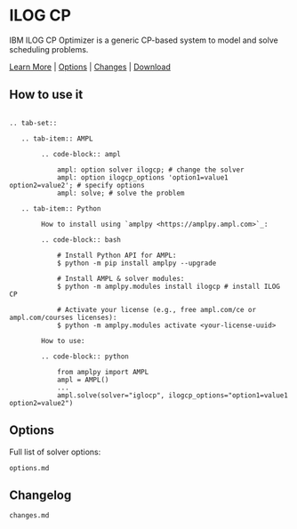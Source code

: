 # ILOG CP

IBM ILOG CP Optimizer is a generic CP-based system to model and solve scheduling problems.

[Learn More](https://ampl.com/products/solvers/solvers-we-sell/cplex/)
| [Options](options.md)
| [Changes](changes.md)
| [Download](https://portal.ampl.com)

## How to use it

```{eval-rst}

.. tab-set::

   .. tab-item:: AMPL

        .. code-block:: ampl

            ampl: option solver ilogcp; # change the solver
            ampl: option ilogcp_options 'option1=value1 option2=value2'; # specify options
            ampl: solve; # solve the problem

   .. tab-item:: Python
   
        How to install using `amplpy <https://amplpy.ampl.com>`_:

        .. code-block:: bash

            # Install Python API for AMPL:
            $ python -m pip install amplpy --upgrade

            # Install AMPL & solver modules:
            $ python -m amplpy.modules install ilogcp # install ILOG CP

            # Activate your license (e.g., free ampl.com/ce or ampl.com/courses licenses):
            $ python -m amplpy.modules activate <your-license-uuid>

        How to use:

        .. code-block:: python

            from amplpy import AMPL
            ampl = AMPL()
            ...
            ampl.solve(solver="iglocp", ilogcp_options="option1=value1 option2=value2")
```

## Options

Full list of solver options:
```{toctree}
options.md
```

## Changelog

```{toctree}
changes.md
```